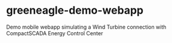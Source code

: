 # greeneagle-demo-webapp
Demo mobile webapp simulating a Wind Turbine connection with CompactSCADA Energy Control Center
